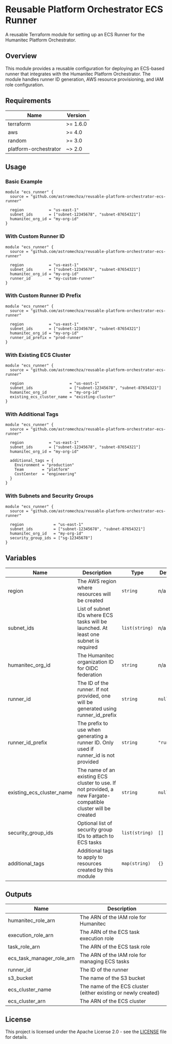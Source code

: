 # Reusable Platform Orchestrator ECS Runner

A reusable Terraform module for setting up an ECS Runner for the Humanitec Platform Orchestrator.

## Overview

This module provides a reusable configuration for deploying an ECS-based runner that integrates with the Humanitec Platform Orchestrator. The module handles runner ID generation, AWS resource provisioning, and IAM role configuration.

## Requirements

| Name | Version |
|------|---------|
| terraform | >= 1.6.0 |
| aws | >= 4.0 |
| random | >= 3.0 |
| platform-orchestrator | ~> 2.0 |

## Usage

### Basic Example

```hcl
module "ecs_runner" {
  source = "github.com/astromechza/reusable-platform-orchestrator-ecs-runner"
  
  region           = "us-east-1"
  subnet_ids       = ["subnet-12345678", "subnet-87654321"]
  humanitec_org_id = "my-org-id"
}
```

### With Custom Runner ID

```hcl
module "ecs_runner" {
  source = "github.com/astromechza/reusable-platform-orchestrator-ecs-runner"
  
  region           = "us-east-1"
  subnet_ids       = ["subnet-12345678", "subnet-87654321"]
  humanitec_org_id = "my-org-id"
  runner_id        = "my-custom-runner"
}
```

### With Custom Runner ID Prefix

```hcl
module "ecs_runner" {
  source = "github.com/astromechza/reusable-platform-orchestrator-ecs-runner"
  
  region           = "us-east-1"
  subnet_ids       = ["subnet-12345678", "subnet-87654321"]
  humanitec_org_id = "my-org-id"
  runner_id_prefix = "prod-runner"
}
```

### With Existing ECS Cluster

```hcl
module "ecs_runner" {
  source = "github.com/astromechza/reusable-platform-orchestrator-ecs-runner"
  
  region                    = "us-east-1"
  subnet_ids                = ["subnet-12345678", "subnet-87654321"]
  humanitec_org_id          = "my-org-id"
  existing_ecs_cluster_name = "existing-cluster"
}
```

### With Additional Tags

```hcl
module "ecs_runner" {
  source = "github.com/astromechza/reusable-platform-orchestrator-ecs-runner"
  
  region           = "us-east-1"
  subnet_ids       = ["subnet-12345678", "subnet-87654321"]
  humanitec_org_id = "my-org-id"
  
  additional_tags = {
    Environment = "production"
    Team        = "platform"
    CostCenter  = "engineering"
  }
}
```

### With Subnets and Security Groups

```hcl
module "ecs_runner" {
  source = "github.com/astromechza/reusable-platform-orchestrator-ecs-runner"
  
  region             = "us-east-1"
  subnet_ids         = ["subnet-12345678", "subnet-87654321"]
  humanitec_org_id   = "my-org-id"
  security_group_ids = ["sg-12345678"]
}
```

## Variables

| Name | Description | Type | Default | Required |
|------|-------------|------|---------|:--------:|
| region | The AWS region where resources will be created | `string` | n/a | yes |
| subnet_ids | List of subnet IDs where ECS tasks will be launched. At least one subnet is required | `list(string)` | n/a | yes |
| humanitec_org_id | The Humanitec organization ID for OIDC federation | `string` | n/a | yes |
| runner_id | The ID of the runner. If not provided, one will be generated using runner_id_prefix | `string` | `null` | no |
| runner_id_prefix | The prefix to use when generating a runner ID. Only used if runner_id is not provided | `string` | `"runner"` | no |
| existing_ecs_cluster_name | The name of an existing ECS cluster to use. If not provided, a new Fargate-compatible cluster will be created | `string` | `null` | no |
| security_group_ids | Optional list of security group IDs to attach to ECS tasks | `list(string)` | `[]` | no |
| additional_tags | Additional tags to apply to resources created by this module | `map(string)` | `{}` | no |

## Outputs

| Name | Description |
|------|-------------|
| humanitec_role_arn | The ARN of the IAM role for Humanitec |
| execution_role_arn | The ARN of the ECS task execution role |
| task_role_arn | The ARN of the ECS task role |
| ecs_task_manager_role_arn | The ARN of the IAM role for managing ECS tasks |
| runner_id | The ID of the runner |
| s3_bucket | The name of the S3 bucket |
| ecs_cluster_name | The name of the ECS cluster (either existing or newly created) |
| ecs_cluster_arn | The ARN of the ECS cluster |

## License

This project is licensed under the Apache License 2.0 - see the [LICENSE](LICENSE) file for details.
